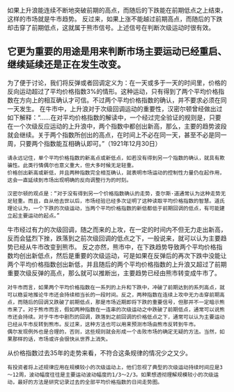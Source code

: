 如果上升浪能连续不断地突破前期的高点，而随后的下跌能在前期低点之上结束，这样的市场就是牛市趋势。
反过来，如果上涨不能越过前期高点，而随后的下跌却击穿了前期低点，这就属于熊市信号。上述信号在判断次级运动时很有效。

## 它更为重要的用途是用来判断市场主要运动已经重启、继续延续还是正在发生改变。
为了便于讨论，我们将反弹或者回调定义为：在一天或多于一天的时间里，价格的反向运动超过了平均价格指数3%的情形。这种运动，只有得到了两个平均价格指数在方向上的相互确认才可信。不过两个平均价格指数的确认，并不要求必须在同一天发生。
在牛市中，上升浪对于次级回调运动的重要性，汉密尔顿曾经做出过如下解释：“……在对平均价格指数的解读中，一个经过完全验证的规则是，只要在一个次级反应运动的上升浪中，两个指数中都创出新高，那么，主要的趋势波段就会继续。关于两个指数所创出的高点，在时间上不必在同一天，甚至不必是同一周，只要两个指数能互相确认即可。”（1921年12月30日）
```
请永远记住，单个平均价格指数的新高点或新低点，如若没有得到另一个指数的确认，就具有欺骗性。此类行情偶尔也意义重大，但大多时候无足轻重。
价格创出新高或新低，并且两种指数完全相互确认，就表明市场运动的控制性力量仍在起作用，这会一直延续到市场出现明确的反向调整行为的时刻。

汉密尔顿的观点是：“对于没有得到另一个价格指数确认的走势，查尔斯·道通常认为这种走势无足轻重。而且，自从他去世以后，市场经验已经多次证明了这种读取平均价格指数的智慧。道氏理论认为，一个下跌的次级运动，当两个平均价格指数的新低都低于前期回调的低点，有可能建立起主要运动的起点。”
```

牛市经过有力的次级回调，随之而来的上攻，在一定的时间内不但无力走出新高，反而会猛烈下挫，跌落到之前次级回调的低点之下，一般说来，就可以认为主要趋势已经从牛市改变到熊市。
反之亦然，熊市中，在下跌趋势导致两个平均价格指数均创出新低点，然后是重要的次级运动，可是如果在反弹后的再次下跌中没能让两个平均价格指数创出新低，并且随后的两个平均价格指数的上升浪又超过了前期重要次级反弹的高点，那么就可以推断出，主要趋势已经由熊市转变成牛市了。
```
对牛市而言，如果两个平均价格指数在一系列的上升和下跌中，冲破了前期达到的系列高点，就可以稳妥地推论牛市还会持续相当长的一段时间。反之，两种指数在连续上攻中无力击穿前期高点，而随后的回调又跌破了前期低点，那是市场近期即将下跌的重要信号，但那并不一定暗示熊市来了。对于熊市而言，假如两种指数在一连串的次级运动之中跌破了前期低点，通常可以说熊市还会持续。对于牛市中剧烈的回调，跌落到之前回调的价格低点之下，通常可以认为主要运动已经从牛市反转到熊市。反过来，这种方法也可以用来预测市场由熊市反转到牛市。
偶尔发现例外也是合理的，否则，这些规则就会形成一个击败市场的确定无疑的方法。当然，如果那样的话，市场或许会很快从世界上消失。
```
从价格指数过去35年的走势来看，不符合这条规律的情况少之又少。
```
有投资者将上述规律应用在规模较小的次级运动上，他们忽视了典型的次级运动持续时间应是3～12周，波动幅度往往是主要运动波动幅度的1/3～2/3。如果想透彻理解规模较小的次级运动，最好的方法是研究记录过去的全部平均价格指数的日间走势图。
```